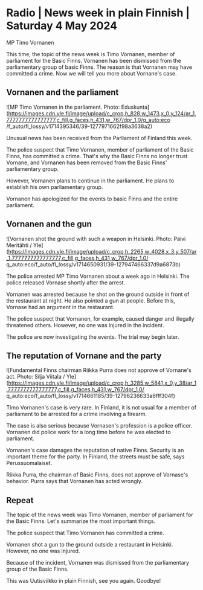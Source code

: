 # Radio \| News week in plain Finnish \| Saturday 4 May 2024

MP Timo Vornanen

This time, the topic of the news week is Timo Vornanen, member of parliament for the Basic Finns. Vornanen has been dismissed from the parliamentary group of basic Finns. The reason is that Vornanen may have committed a crime. Now we will tell you more about Vornane's case.

## Vornanen and the parliament

![MP Timo Vornanen in the parliament. Photo: Eduskunta](https://images.cdn.yle.fi/image/upload/c_crop,h_828,w_1473,x_0,y_124/ar_1.7777777777777777,c_fill,g_faces,h_431,w_767/dpr_1.0/q_auto:eco /f_auto/fl_lossy/v1714395346/39-1277971662f98a3638a2)

Unusual news has been received from the Parliament of Finland this week.

The police suspect that Timo Vornanen, member of parliament of the Basic Finns, has committed a crime. That's why the Basic Finns no longer trust Vornane, and Vornanen has been removed from the Basic Finns' parliamentary group.

However, Vornanen plans to continue in the parliament. He plans to establish his own parliamentary group.

Vornanen has apologized for the events to basic Finns and the entire parliament.

## Vornanen and the gun

![Vornanen shot the ground with such a weapon in Helsinki. Photo: Päivi Meritähti / Yle](https://images.cdn.yle.fi/image/upload/c_crop,h_2265,w_4028,x_3,y_507/ar_1.7777777777777777,c_fill,g_faces,h_431,w_767/dpr_1.0/ q_auto:eco/f_auto/fl_lossy/v1714650931/39-127947466337d9a6873b)

The police arrested MP Timo Vornanen about a week ago in Helsinki. The police released Vornase shortly after the arrest.

Vornanen was arrested because he shot on the ground outside in front of the restaurant at night. He also pointed a gun at people. Before this, Vornase had an argument in the restaurant.

The police suspect that Vornanen, for example, caused danger and illegally threatened others. However, no one was injured in the incident.

The police are now investigating the events. The trial may begin later.

## The reputation of Vornane and the party

![Fundamental Finns chairman Riikka Purra does not approve of Vornane's act. Photo: Silja Viitala / Yle](https://images.cdn.yle.fi/image/upload/c_crop,h_3285,w_5841,x_0,y_38/ar_1.7777777777777777,c_fill,g_faces,h_431,w_767/dpr_1.0/ q_auto:eco/f_auto/fl_lossy/v1714661185/39-12796236633a6fff304f)

Timo Vornanen's case is very rare. In Finland, it is not usual for a member of parliament to be arrested for a crime involving a firearm.

The case is also serious because Vornasen's profession is a police officer. Vornanen did police work for a long time before he was elected to parliament.

Vornanen's case damages the reputation of native Finns. Security is an important theme for the party. In Finland, the streets must be safe, says Perussuomalaiset.

Riikka Purra, the chairman of Basic Finns, does not approve of Vornase's behavior. Purra says that Vornanen has acted wrongly.

## Repeat

The topic of the news week was Timo Vornanen, member of parliament for the Basic Finns. Let's summarize the most important things.

The police suspect that Timo Vornanen has committed a crime.

Vornanen shot a gun to the ground outside a restaurant in Helsinki. However, no one was injured.

Because of the incident, Vornanen was dismissed from the parliamentary group of the Basic Finns.

This was Uutisviikko in plain Finnish, see you again. Goodbye!

